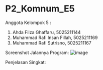 
# P2_Komnum_E5

Anggota Kelompok 5 :
  1. Ahda Filza Ghaffaru, 5025211144
  2. Muhammad Rafi Insan Fillah, 5025211169
  3. Muhammad Rafi Sutrisno, 5025211167

Screenshot Jalannya Program:
![image](https://user-images.githubusercontent.com/99827242/209153853-178aa6e1-ee55-4e83-81c8-d815c84f769b.png)


Penjelasan Singkat:
